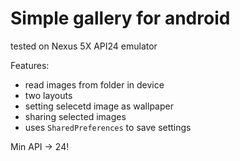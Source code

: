 # Simple gallery for android
tested on Nexus 5X API24 emulator

Features:
* read images from folder in device
* two layouts
* setting selecetd image as wallpaper
* sharing selected images
* uses `SharedPreferences` to save settings

Min API -> 24!
